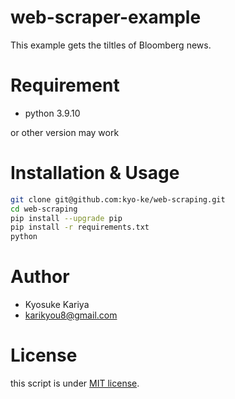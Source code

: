 # web-scraper-example
 
 This example gets the tiltles of Bloomberg news.  

 
# Requirement
 
 
* python 3.9.10

or other version may work


# Installation & Usage
 
 
```bash
git clone git@github.com:kyo-ke/web-scraping.git
cd web-scraping
pip install --upgrade pip
pip install -r requirements.txt
python 
```
 
 
# Author
 
* Kyosuke Kariya
* karikyou8@gmail.com
 
# License
 
this script is under [MIT license](https://en.wikipedia.org/wiki/MIT_License).
 

